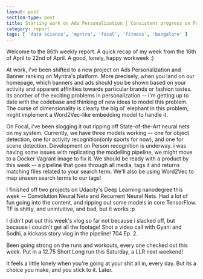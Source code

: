 ```yaml
---
layout: post
section-type: post
title: Starting work on Ads Personalization | Consistent progress on Focal | Weekly Report 86
category: report
tags: [ 'data science', 'myntra', 'focal', 'fitness', 'bangalore' ]
---
```


Welcome to the 86th weekly report. A quick recap of my week from the 16th of April to 22nd of April. A good, lonely, happy workweek :)

At work, i've been shifted to a new project on Ads Personalization and Banner ranking on Myntra's platform. More precisely, when you land on our homepage, which banners and ads should you be shown based on your activity and apparent affinities towards particular brands or fashion tastes. Its another of the exciting problems in personalization -- i'm getting up to date with the codebase and thinking of new ideas to model this problem. The curse of dimensionality is clearly the big ol' elephant in this problem, might implement a Word2Vec-like embedding model to handle it.

On Focal, i've been slogging it out ripping off State-of-the-Art neural nets on my system. Currently, we have three models working -- one for object detection, one for activity recognition(only sports for now), and one for scene detection. Development on Person recognition is underway. i was having some issues with replicating the modelling pipeline, we might move to a Docker Vagrant image to fix it. We should be ready with a product by this week -- a pipeline that goes through all media, tags it and returns matching files related to your search term. We'll also be using Word2Vec 
to map unseen search terms to our tags!

I finished off two projects on Udacity's Deep Learning nanodegree this week -- Convolution Neural Nets and Recurrent Neural Nets. Had a lot of fun going into the content, and ripping out some models in core TensorFlow. TF is shitty, and unintuitive, and bad, but it works :p

I didn't put out this week's vlog so far not because i slacked off, but because i couldn't get all the footage! Shot a video call with Gyani and Sodhi, a kickass story vlog in the pipeline! 704 Ep. 2.

Been going strong on the runs and workouts, every one checked out this week. Put in a 12.75 Short Long run this Saturday, a LLR next weekend!

It feels a little lonely when you're going at your shit all in, every day. But its a choice you make, and you stick to it. Later.

